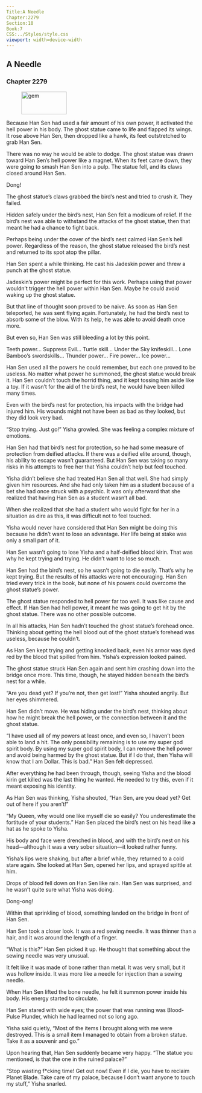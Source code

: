 ```yaml
---
Title:A Needle 
Chapter:2279 
Section:10 
Book:7 
CSS:../Styles/style.css 
viewport: width=device-width
---
```

  
## A Needle
### Chapter 2279
  
<figure>
	<img src="../Images/gem.gif" alt="gem" id="gem" width="120" height="60" />
</figure>
  

  
Because Han Sen had used a fair amount of his own power, it activated the hell power in his body. The ghost statue came to life and flapped its wings. It rose above Han Sen, then dropped like a hawk, its feet outstretched to grab Han Sen.

There was no way he would be able to dodge. The ghost statue was drawn toward Han Sen’s hell power like a magnet. When its feet came down, they were going to smash Han Sen into a pulp. The statue fell, and its claws closed around Han Sen.

Dong!

The ghost statue’s claws grabbed the bird’s nest and tried to crush it. They failed.

Hidden safely under the bird’s nest, Han Sen felt a modicum of relief. If the bird’s nest was able to withstand the attacks of the ghost statue, then that meant he had a chance to fight back.

Perhaps being under the cover of the bird’s nest calmed Han Sen’s hell power. Regardless of the reason, the ghost statue released the bird’s nest and returned to its spot atop the pillar.

Han Sen spent a while thinking. He cast his Jadeskin power and threw a punch at the ghost statue.

Jadeskin’s power might be perfect for this work. Perhaps using that power wouldn’t trigger the hell power within Han Sen. Maybe he could avoid waking up the ghost statue.

But that line of thought soon proved to be naive. As soon as Han Sen teleported, he was sent flying again. Fortunately, he had the bird’s nest to absorb some of the blow. With its help, he was able to avoid death once more.

But even so, Han Sen was still bleeding a lot by this point.

Teeth power… Suppress Evil… Turtle skill… Under the Sky knifeskill… Lone Bamboo’s swordskills… Thunder power… Fire power… Ice power…

Han Sen used all the powers he could remember, but each one proved to be useless. No matter what power he summoned, the ghost statue would break it. Han Sen couldn’t touch the horrid thing, and it kept tossing him aside like a toy. If it wasn’t for the aid of the bird’s nest, he would have been killed many times.

Even with the bird’s nest for protection, his impacts with the bridge had injured him. His wounds might not have been as bad as they looked, but they did look very bad.

“Stop trying. Just go!” Yisha growled. She was feeling a complex mixture of emotions.

Han Sen had that bird’s nest for protection, so he had some measure of protection from deified attacks. If there was a deified elite around, though, his ability to escape wasn’t guaranteed. But Han Sen was taking so many risks in his attempts to free her that Yisha couldn’t help but feel touched.

Yisha didn’t believe she had treated Han Sen all that well. She had simply given him resources. And she had only taken him as a student because of a bet she had once struck with a psychic. It was only afterward that she realized that having Han Sen as a student wasn’t all bad.

When she realized that she had a student who would fight for her in a situation as dire as this, it was difficult not to feel touched.

Yisha would never have considered that Han Sen might be doing this because he didn’t want to lose an advantage. Her life being at stake was only a small part of it.

Han Sen wasn’t going to lose Yisha and a half-deified blood kirin. That was why he kept trying and trying. He didn’t want to lose so much.

Han Sen had the bird’s nest, so he wasn’t going to die easily. That’s why he kept trying. But the results of his attacks were not encouraging. Han Sen tried every trick in the book, but none of his powers could overcome the ghost statue’s power.

The ghost statue responded to hell power far too well. It was like cause and effect. If Han Sen had hell power, it meant he was going to get hit by the ghost statue. There was no other possible outcome.

In all his attacks, Han Sen hadn’t touched the ghost statue’s forehead once. Thinking about getting the hell blood out of the ghost statue’s forehead was useless, because he couldn’t.

As Han Sen kept trying and getting knocked back, even his armor was dyed red by the blood that spilled from him. Yisha’s expression looked pained.

The ghost statue struck Han Sen again and sent him crashing down into the bridge once more. This time, though, he stayed hidden beneath the bird’s nest for a while.

“Are you dead yet? If you’re not, then get lost!” Yisha shouted angrily. But her eyes shimmered.

Han Sen didn’t move. He was hiding under the bird’s nest, thinking about how he might break the hell power, or the connection between it and the ghost statue.

“I have used all of my powers at least once, and even so, I haven’t been able to land a hit. The only possibility remaining is to use my super god spirit body. By using my super god spirit body, I can remove the hell power and avoid being harmed by the ghost statue. But if I do that, then Yisha will know that I am Dollar. This is bad.” Han Sen felt depressed.

After everything he had been through, though, seeing Yisha and the blood kirin get killed was the last thing he wanted. He needed to try this, even if it meant exposing his identity.

As Han Sen was thinking, Yisha shouted, “Han Sen, are you dead yet? Get out of here if you aren’t!”

“My Queen, why would one like myself die so easily? You underestimate the fortitude of your students.” Han Sen placed the bird’s nest on his head like a hat as he spoke to Yisha.

His body and face were drenched in blood, and with the bird’s nest on his head—although it was a very sober situation—it looked rather funny.

Yisha’s lips were shaking, but after a brief while, they returned to a cold stare again. She looked at Han Sen, opened her lips, and sprayed spittle at him.

Drops of blood fell down on Han Sen like rain. Han Sen was surprised, and he wasn’t quite sure what Yisha was doing.

Dong-ong!

Within that sprinkling of blood, something landed on the bridge in front of Han Sen.

Han Sen took a closer look. It was a red sewing needle. It was thinner than a hair, and it was around the length of a finger.

“What is this?” Han Sen picked it up. He thought that something about the sewing needle was very unusual.

It felt like it was made of bone rather than metal. It was very small, but it was hollow inside. It was more like a needle for injection than a sewing needle.

When Han Sen lifted the bone needle, he felt it summon power inside his body. His energy started to circulate.

Han Sen stared with wide eyes; the power that was running was Blood-Pulse Plunder, which he had learned not so long ago.

Yisha said quietly, “Most of the items I brought along with me were destroyed. This is a small item I managed to obtain from a broken statue. Take it as a souvenir and go.”

Upon hearing that, Han Sen suddenly became very happy. “The statue you mentioned, is that the one in the ruined palace?”

“Stop wasting f*cking time! Get out now! Even if I die, you have to reclaim Planet Blade. Take care of my palace, because I don’t want anyone to touch my stuff,” Yisha snarled.